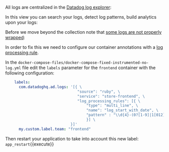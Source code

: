 All logs are centralized in the [Datadog log explorer](https://app.datadoghq.com/logs):

In this view you can search your logs, detect log patterns, build analytics upon your logs:

Before we move beyond the collection note that [some logs are not properly wrapped](https://app.datadoghq.com/logs?cols=core_host%2Ccore_service&from_ts=1595485432543&index=&live=true&messageDisplay=inline&query=service%3Astore-frontend%20status%3Aerror&stream_sort=desc&to_ts=1595486332543):



In order to fix this we need to configure our container annotations with a [log processing rule](https://docs.datadoghq.com/agent/logs/advanced_log_collection?tab=docker#multi-line-aggregation).

In the `docker-compose-files/docker-compose-fixed-instrumented-no-log.yml` file edit the `labels` parameter for the `frontend` container with the following configuration:

```yaml
    labels:
      com.datadoghq.ad.logs: '[{ \
                                "source": "ruby", \
                                "service": "store-frontend", \
                                "log_processing_rules": [{ \
                                    "type": "multi_line", \
                                    "name": "log_start_with_date", \
                                    "pattern" : "\\d{4}-(0?[1-9]|1[012])-(0?[1-9]|[12][0-9]|3[01])" \
                                    }] \
                             }]'
      my.custom.label.team: "frontend"
```

Then restart your application to take into account this new label: `app_restart`{{execute}}